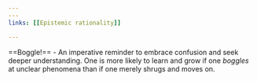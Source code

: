 ```yaml
---
---
links: [[Epistemic rationality]]

---
```


==Boggle!== - An imperative reminder to embrace confusion and seek deeper understanding. One is more likely to learn and grow if one _boggles_ at unclear phenomena than if one merely shrugs and moves on.